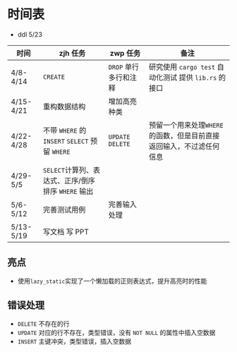 # 时间表

- ddl 5/23

| 时间 | zjh 任务 | zwp 任务 | 备注 |
| ---- | -------- | -------- | ---- |
| 4/8-4/14 | `CREATE` | `DROP` 单行多行和注释| 研究使用 `cargo test` 自动化测试 提供 `lib.rs` 的接口 |
| 4/15-4/21 | 重构数据结构 |  增加高亮种类 | |
| 4/22-4/28 |不带 `WHERE` 的 `INSERT` `SELECT` 预留 `WHERE`| `UPDATE` `DELETE` | 预留一个用来处理`WHERE`的函数，但是目前直接返回输入，不过滤任何信息 |
| 4/29-5/5 |  `SELECT`计算列、表达式、正序/倒序排序 `WHERE` 输出|  |  |
| 5/6-5/12 | 完善测试用例| 完善输入处理 |  |
| 5/13-5/19 | 写文档 写 PPT |  |  |

## 亮点

- 使用`lazy_static`实现了一个懒加载的正则表达式，提升高亮时的性能

## 错误处理

- `DELETE` 不存在的行
- `UPDATE` 对应的行不存在，类型错误，没有 `NOT NULL` 的属性中插入空数据
- `INSERT` 主键冲突，类型错误，插入空数据
